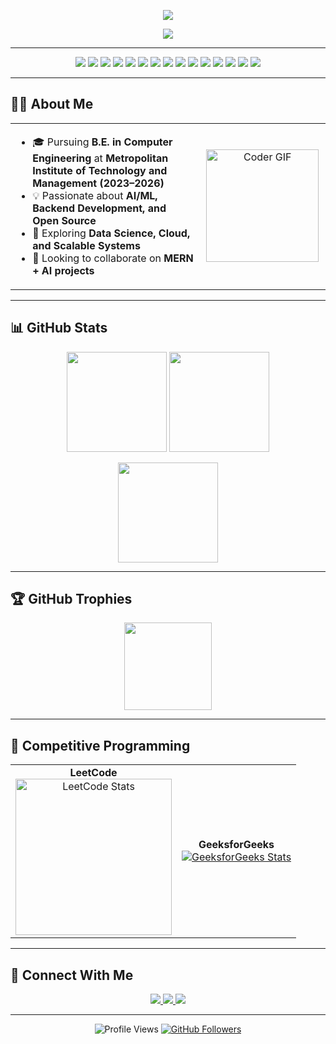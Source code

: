 <!-- ANIMATED BANNER -->
<p align="center">
  <img src="https://capsule-render.vercel.app/api?type=waving&color=0:ff8a00,100:6a00ff&height=220&section=header&text=Shubham%20Jadhav&fontSize=52&fontColor=ffffff&fontAlignY=35&desc=Full-Stack%20Developer%20•%20AI/ML%20Enthusiast&descAlignY=60&animation=fadeIn" />
</p>

<!-- CLEAN TYPING INTRO -->
<p align="center">
  <img src="https://readme-typing-svg.demolab.com?font=Fira+Code&weight=500&size=22&duration=2500&pause=1200&center=true&vCenter=true&width=900&lines=Aspiring+Software+Engineer;AI/ML+%7C+Backend+Development+%7C+Open+Source;Always+Learning+%7C+Building+Innovative+Projects" />
</p>

---

<div align="center">

<img src="https://img.shields.io/badge/Java-007396?style=for-the-badge&logo=java&logoColor=white"/>
<img src="https://img.shields.io/badge/Python-3776AB?style=for-the-badge&logo=python&logoColor=white"/>
<img src="https://img.shields.io/badge/TypeScript-3178C6?style=for-the-badge&logo=typescript&logoColor=white"/>
<img src="https://img.shields.io/badge/Spring_Boot-6DB33F?style=for-the-badge&logo=spring-boot&logoColor=white"/>
<img src="https://img.shields.io/badge/Node.js-339933?style=for-the-badge&logo=nodedotjs&logoColor=white"/>
<img src="https://img.shields.io/badge/Express.js-000000?style=for-the-badge&logo=express&logoColor=white"/>
<img src="https://img.shields.io/badge/Kafka-231F20?style=for-the-badge&logo=apachekafka&logoColor=white"/>
<img src="https://img.shields.io/badge/React-20232A?style=for-the-badge&logo=react&logoColor=61DAFB"/>
<img src="https://img.shields.io/badge/HTML5-E34F26?style=for-the-badge&logo=html5&logoColor=white"/>
<img src="https://img.shields.io/badge/CSS3-1572B6?style=for-the-badge&logo=css3&logoColor=white"/>
<img src="https://img.shields.io/badge/MongoDB-47A248?style=for-the-badge&logo=mongodb&logoColor=white"/>
<img src="https://img.shields.io/badge/MySQL-4479A1?style=for-the-badge&logo=mysql&logoColor=white"/>
<img src="https://img.shields.io/badge/Git-F05032?style=for-the-badge&logo=git&logoColor=white"/>
<img src="https://img.shields.io/badge/Docker-2496ED?style=for-the-badge&logo=docker&logoColor=white"/>
<img src="https://img.shields.io/badge/Jupyter-F37626?style=for-the-badge&logo=jupyter&logoColor=white"/>

</div>

---

## 👨‍💻 About Me

<div align="center">

<table>
<tr>
<td align="left" width="60%">
<ul>
  <li>🎓 Pursuing <b>B.E. in Computer Engineering</b> at <b>Metropolitan Institute of Technology and Management (2023–2026)</b></li>
  <li>💡 Passionate about <b>AI/ML, Backend Development, and Open Source</b></li>
  <li>🌱 Exploring <b>Data Science, Cloud, and Scalable Systems</b></li>
  <li>📌 Looking to collaborate on <b>MERN + AI projects</b></li>
</ul>
</td>
<td align="center" width="40%">
  <img src="https://media.giphy.com/media/qgQUggAC3Pfv687qPC/giphy.gif" width="180" alt="Coder GIF"/>
</td>
</tr>
</table>

</div>

---

## 📊 GitHub Stats

<p align="center">
  <img src="https://github-readme-stats.vercel.app/api?username=Shubhamjadhav824&show_icons=true&theme=tokyonight" height="160" />
  <img src="https://github-readme-stats.vercel.app/api/top-langs/?username=Shubhamjadhav824&layout=compact&theme=tokyonight" height="160" />
</p>
<p align="center">
  <img src="https://github-readme-streak-stats.herokuapp.com?user=Shubhamjadhav824&theme=tokyonight" height="160" />
</p>

---

## 🏆 GitHub Trophies

<p align="center">
  <img src="https://github-profile-trophy.vercel.app/?username=Shubhamjadhav824&theme=tokyonight&no-frame=true&margin-w=10&row=1&column=7" height="140" />
</p>

---

## 🏅 Competitive Programming

<div align="center">

<table>
<tr>
<td align="center">
  <b>LeetCode</b><br>
  <img src="https://leetcard.jacoblin.cool/shubhamjadhav60721?theme=dark&font=Baloo%202&ext=heatmap" height="250" alt="LeetCode Stats" />
</td>
<td align="center">
  <b>GeeksforGeeks</b><br>
  <a href="https://www.geeksforgeeks.org/user/shubhamjadj35j/">
    <img src="https://gfgstatscard.vercel.app/shubhamjadj35j" alt="GeeksforGeeks Stats" />
  </a>
</td>
</tr>
</table>

</div>

---

## 🤝 Connect With Me

<p align="center">
  <a href="https://www.linkedin.com/in/shubham-jadhav-baab91217/" target="_blank">
    <img src="https://img.shields.io/badge/LinkedIn-0077B5?style=for-the-badge&logo=linkedin&logoColor=white" />
  </a>
  <a href="https://github.com/Shubhamjadhav824" target="_blank">
    <img src="https://img.shields.io/badge/GitHub-181717?style=for-the-badge&logo=github&logoColor=white" />
  </a>
  <a href="mailto:shubhamjadhav824@gmail.com" target="_blank">
    <img src="https://img.shields.io/badge/Email-D14836?style=for-the-badge&logo=gmail&logoColor=white" />
  </a>
</p>

---

<!-- Profile Views & Followers at the end -->
<p align="center">
  <img src="https://komarev.com/ghpvc/?username=Shubhamjadhav824&label=Profile%20Views&color=blue&style=flat" alt="Profile Views" />
  <a href="https://github.com/Shubhamjadhav824?tab=followers">
    <img src="https://img.shields.io/github/followers/Shubhamjadhav824?label=Followers&style=flat&color=blue" alt="GitHub Followers" />
  </a>

